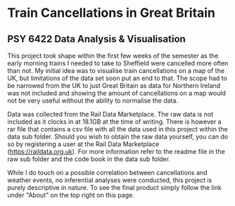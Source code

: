 # Train Cancellations in Great Britain 
## PSY 6422 Data Analysis & Visualisation

This project took shape within the first few weeks of the semester as the early morning trains I needed to take to Sheffield were cancelled more often than not. My initial idea was to visualise train cancellations on a map of the UK, but limitations of the data set soon put an end to that. The scope had to be narrowed from the UK to just Great Britain as data for Northern Ireland was not included and showing the amount of cancellations on a map would not be very useful without the ability to normalise the data.

Data was collected from the Rail Data Marketplace. The raw data is not included as it clocks in at 18.1GB at the time of writing. There is however a rar file that contains a csv file with all the data used in this project within the data sub folder. Should you wish to obtain the raw data yourself, you can do so by registering a user at the Rail Data Marketplace (https://raildata.org.uk). For more information refer to the readme file in the raw sub folder and the code book in the data sub folder.

While I do touch on a possible correlation between cancellations and weather events, no inferential analyses were conducted, this project is purely descriptive in nature. To see the final product simply follow the link under "About" on the top right on this page.
